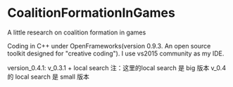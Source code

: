 # CoalitionFormationInGames
A little research on coalition formation in games

Coding in C++ under OpenFrameworks(version 0.9.3. An open source toolkit designed for "creative coding"). I use vs2015 community as my IDE. 

version_0.4.1: v_0.3.1 + local search
注：这里的local search 是 big 版本
    v_0.4 的 local search 是 small 版本